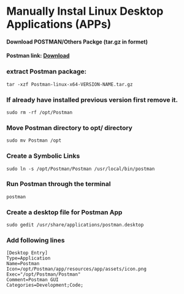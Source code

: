 # Manually Instal Linux Desktop Applications (APPs)

#### Download POSTMAN/Others Packge (tar.gz in formet) 
#### Postman link: [Download](https://www.postman.com/downloads)

### extract Postman package:
``` 
tar -xzf Postman-linux-x64-VERSION-NAME.tar.gz
```

### If already have installed previous version first remove it.
```
sudo rm -rf /opt/Postman
```

### Move Postman directory to opt/ directory
```
sudo mv Postman /opt
```

### Create a Symbolic Links
```
sudo ln -s /opt/Postman/Postman /usr/local/bin/postman
```

### Run Postman through the terminal
```postman```


### Create a desktop file for Postman App
```
sudo gedit /usr/share/applications/postman.desktop
```

### Add following lines
```
[Desktop Entry]
Type=Application
Name=Postman
Icon=/opt/Postman/app/resources/app/assets/icon.png
Exec="/opt/Postman/Postman"
Comment=Postman GUI
Categories=Development;Code;
```

